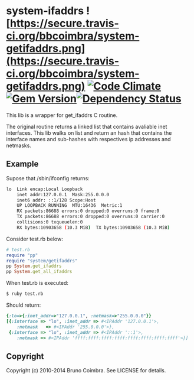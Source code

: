 # system-ifaddrs ![https://secure.travis-ci.org/bbcoimbra/system-getifaddrs.png](https://secure.travis-ci.org/bbcoimbra/system-getifaddrs.png) [![Code Climate](https://codeclimate.com/github/bbcoimbra/system-getifaddrs.png)](https://codeclimate.com/github/bbcoimbra/system-getifaddrs)[![Gem Version](https://badge.fury.io/rb/system-getifaddrs.png)](http://badge.fury.io/rb/system-getifaddrs)[![Dependency Status](https://gemnasium.com/bbcoimbra/system-getifaddrs.png)](https://gemnasium.com/bbcoimbra/system-getifaddrs)

This lib is a wrapper for get\_ifaddrs C routine.

The original routine returns a linked list that contains avaliable inet interfaces.
This lib walks on list and return an hash that contains the interface names and sub-hashes with respectives ip addresses and netmasks.

## Example

Supose that /sbin/ifconfig returns:

```bash
lo  Link encap:Local Loopback
    inet addr:127.0.0.1  Mask:255.0.0.0
    inet6 addr: ::1/128 Scope:Host
    UP LOOPBACK RUNNING  MTU:16436  Metric:1
    RX packets:86688 errors:0 dropped:0 overruns:0 frame:0
    TX packets:86688 errors:0 dropped:0 overruns:0 carrier:0
    collisions:0 txqueuelen:0
    RX bytes:10903658 (10.3 MiB)  TX bytes:10903658 (10.3 MiB)
```

Consider test.rb below:

```ruby
# test.rb
require "pp"
require "system/getifaddrs"
pp System.get_ifaddrs
pp System.get_all_ifaddrs
```

When test.rb is executed:

```bash
$ ruby test.rb
```

Should return:

```ruby
{:lo=>{:inet_addr=>"127.0.0.1", :netmask=>"255.0.0.0"}}
[{:interface => "lo", :inet_addr => #<IPAddr '127.0.0.1'>,
    :netmask   => #<IPAddr '255.0.0.0'>},
 {:interface => "lo", :inet_addr => #<IPAddr '::1'>,
    :netmask => #<IPAddr 'ffff:ffff:ffff:ffff:ffff:ffff:ffff:ffff'>}]
```

## Copyright

Copyright (c) 2010-2014 Bruno Coimbra. See LICENSE for details.
